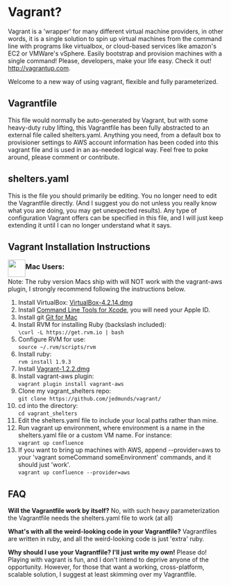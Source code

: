 Vagrant?
=======

Vagrant is a 'wrapper' for many different virtual machine providers, in other words, it is a single solution to spin up virtual machines from the command line with programs like virtualbox, or cloud-based services like amazon's EC2 or VMWare's vSphere. Easily bootstrap and provision machines with a single command! Please, developers, make your life easy. Check it out! http://vagrantup.com. 

Welcome to a new way of using vagrant, flexible and fully parameterized.

<h2>Vagrantfile</h2>
This file would normally be auto-generated by Vagrant, but with some heavy-duty ruby lifting, this Vagrantfile has been fully abstracted to an external file called shelters.yaml. Anything you need, from a default box to provisioner settings to AWS account information has been coded into this vagrant file and is used in an as-needed logical way. Feel free to poke around, please comment or contribute.

<h2>shelters.yaml</h2>
This is the file you should primarily be editing. You no longer need to edit the Vagrantfile directly. (And I suggest you do not unless you really know what you are doing, you may get unexpected results). Any type of configuration Vagrant offers can be specified in this file, and I will just keep extending it until I can no longer understand what it says.

<h2>Vagrant Installation Instructions</h2>
<img src="http://www.namedevelopment.com/images/branding-calendar/Apple_LogoApril.png" width=40px height=40px style="float:left; padding: 0px;" /> 
<h3>Mac Users:</h3>
Note: The ruby version Macs ship with will NOT work with the vagrant-aws plugin, I strongly recommend following the 
instructions below.<br/>
<ol>
<li>Install VirtualBox: <a href="http://download.virtualbox.org/virtualbox/4.2.14/VirtualBox-4.2.14-86644-OSX.dmg">VirtualBox-4.2.14.dmg</a><br/></li>
<li>Install <a href="http://developer.apple.com/downloads">Command Line Tools for Xcode</a>, you will need your Apple ID.<br/></li>
<li>Install git <a href="http://git-scm.com/download/mac">Git for Mac</a><br/></li>
<li>Install RVM for installing Ruby (backslash included):<br/>
<code>\curl -L https://get.rvm.io | bash</code><br/></li>
<li>Configure RVM for use:<br/>
<code>source ~/.rvm/scripts/rvm</code><br/></li>
<li>Install ruby:<br/>
<code>rvm install 1.9.3</code><br/></li>
<li>Install <a href="http://files.vagrantup.com/packages/7e400d00a3c5a0fdf2809c8b5001a035415a607b/Vagrant-1.2.2.dmg">Vagrant-1.2.2.dmg</a><br/></li>
<li>Install vagrant-aws plugin:<br/>
<code>vagrant plugin install vagrant-aws</code><br/></li>
<li>Clone my vagrant_shelters repo:<br/>
<code>git clone https://github.com/jedmunds/vagrant/</code></li>
<li>cd into the directory:<br/>
<code>cd vagrant_shelters</code><br/></li>
<li>Edit the shelters.yaml file to include your local paths rather than mine.<br/></li>
<li>Run vagrant up environment, where environment is a name in the shelters.yaml file or a custom VM name. For instance:<br/>
<code>vagrant up confluence</code><br/></li>
<li>If you want to bring up machines with AWS, append --provider=aws to your 'vagrant someCommand someEnvironment' commands, and it should just 'work'.<br/>
<code>vagrant up confluence --provider=aws</code><br/></li>
</ol>

<h2>FAQ</h2>

<strong>Will the Vagrantfile work by itself?</strong>
No, with such heavy parameterization the Vagrantfile needs the shelters.yaml file to work (at all)

<strong>What's with all the weird-looking code in your Vagrantfile?</strong>
Vagrantfiles are written in ruby, and all the weird-looking code is just 'extra' ruby.

<strong>Why should I use your Vagrantfile? I'll just write my own!</strong>
Please do! Playing with vagrant is fun, and I don't intend to deprive anyone of the opportunity. However, for those that want a working, cross-platform, scalable solution, I suggest at least skimming over my Vagrantfile.
